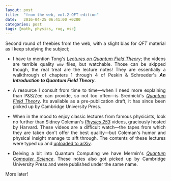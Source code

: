 ```yaml
---
layout: post
title:  "from the web, vol.2—QFT edition"
date:   2016-04-25 06:41:00 +0200
categories: post
tags: [math, physics, rug, msc]
---
```

<style>body {text-align: justify}</style>
Second round of freebies from the web, with a slight bias for *QFT* material as I keep studying the subject;

- I have to mention Tong's [*Lectures on Quantum Field Theory*](http://www.damtp.cam.ac.uk/user/tong/qft.html); the videos are terrible quality `wmv` files, but watchable. Those can be skipped though, the real treat are the lecture notes! They are essentially a walkthrough of chapters 1 through 4 of Peskin & Schroeder's ***An Introduction to Quantum Field Theory***.

- A resource I consult from time to time—when I need more explaining than P&S/Zee can provide, so not too often—is  Srednicki's [*Quantum Field Theory*](http://web.physics.ucsb.edu/~mark/qft.html). Its available as a pre-publication draft, it has since been picked up by Cambridge University Press.

- When in the mood to enjoy classic lectures from famous physicists, look no further than Sidney Coleman's [*Physics 253*](https://www.physics.harvard.edu/events/videos/Phys253) videos, graciously hosted by Harvard. These videos are a difficult watch—the tapes from which they are taken don't offer the best quality—but Coleman's humor and physical insight manage to sift through. The contents of these lectures were typed up and [uploaded to arXiv](https://arxiv.org/abs/1110.5013).

- Delving a bit into Quantum Computing we have Mermin's [*Quantum Computer Science*](http://www.lassp.cornell.edu/mermin/qcomp/CS483.html). These notes also got picked up by Cambridge University Press and were published under the same name.

More later!
